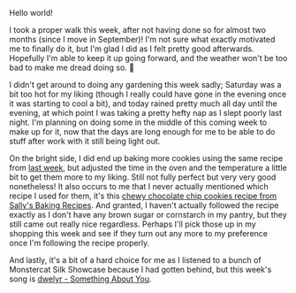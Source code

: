 Hello world!

I took a proper walk this week, after not having done so for almost two months
(since I move in September)! I'm not sure what exactly motivated me to finally
do it, but I'm glad I did as I felt pretty good afterwards. Hopefully I'm able
to keep it up going forward, and the weather won't be too bad to make me dread
doing so. 🤞

I didn't get around to doing any gardening this week sadly; Saturday was a bit
too hot for my liking (though I really could have gone in the evening once it
was starting to cool a bit), and today rained pretty much all day until the
evening, at which point I was taking a pretty hefty nap as I slept poorly last
night. I'm planning on doing some in the middle of this coming week to make up
for it, now that the days are long enough for me to be able to do stuff after
work with it still being light out.

On the bright side, I did end up baking more cookies using the same recipe from
[last week](./2024-w45), but adjusted the time in the oven and the temperature a
little bit to get them more to my liking. Still not fully perfect but very very
good nonetheless! It also occurs to me that I never actually mentioned which
recipe I used for them, it's this
[chewy chocolate chip cookies recipe from Sally's Baking Recipes](https://sallysbakingaddiction.com/chewy-chocolate-chip-cookies/).
And granted, I haven't actually followed the recipe exactly as I don't have any
brown sugar or cornstarch in my pantry, but they still came out really nice
regardless. Perhaps I'll pick those up in my shopping this week and see if they
turn out any more to my preference once I'm following the recipe properly.

And lastly, it's a bit of a hard choice for me as I listened to a bunch of
Monstercat Silk Showcase because I had gotten behind, but this week's song is
[dwelyr - Something About You](https://www.youtube.com/watch?v=PO9ia9NP8dw).
